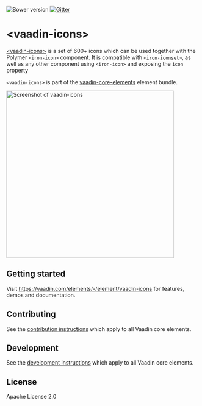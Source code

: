 ![Bower version](https://img.shields.io/bower/v/vaadin-icons.svg)
[![Gitter](https://badges.gitter.im/Join%20Chat.svg)](https://gitter.im/vaadin/vaadin-core-elements?utm_source=badge&utm_medium=badge&utm_campaign=pr-badge)

# &lt;vaadin-icons&gt;

[&lt;vaadin-icons&gt;](https://vaadin.com/elements/-/element/vaadin-icons) is a set of 600+ icons which can be used together with the Polymer [`<iron-icon>`](https://elements.polymer-project.org/elements/iron-icon) component.
It is compatible with [`<iron-iconset>`](https://elements.polymer-project.org/elements/iron-iconset), as well as any other component using `<iron-icon>` and exposing the `icon` property

`<vaadin-icons>` is part of the [vaadin-core-elements](https://vaadin/elements) element bundle.

[<img src="screenshot.png" width="439" alt="Screenshot of vaadin-icons" />](https://vaadin.com/elements/-/element/vaadin-icons)


## Getting started

Visit https://vaadin.com/elements/-/element/vaadin-icons for features, demos and documentation.

## Contributing

See the [contribution instructions](https://github.com/vaadin/vaadin-core-elements#contributing) which apply to all Vaadin core elements.

## Development

See the [development instructions](https://github.com/vaadin/vaadin-core-elements#development) which apply to all Vaadin core elements.

## License

Apache License 2.0
